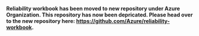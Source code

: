 **Reliability workbook has been moved to new repository under Azure Organization. This repository has now been depricated. Please head over to the new repository  here: https://github.com/Azure/reliability-workbook.**
